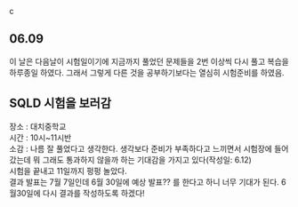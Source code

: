 c
## 06.09
 이 날은 다음날이 시험일이기에 지금까지 풀었던 문제들을 2번 이상씩 다시 풀고 복습을 하루종일 하였다. 그래서 그렇게 다른 것을 공부하기보다는 열심히 시험준비를 하였음.
## SQLD 시험을 보러감
장소 : 대치중학교<br>
시간 : 10시~11시반<br>
소감 : 나름 잘 풀었다고 생각한다. 생각보다 준비가 부족하다고 느끼면서 시험장에 들어갔는데 뭐 그래도 통과하지 않을까 하는 기대감을 가지고 있다(작성일: 6.12)<br>
시험을 끝내고 11일까지 펑펑 놀았다. <br>
결과 발표는 7월 7일인데 6월 30일에 예상 발표?? 를 한다고 하니 너무 기대가 된다. 6월30일에 다시 결과를 작성하도록 하겠다!